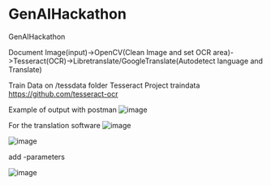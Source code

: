 # GenAIHackathon
GenAIHackathon

Document Image(input)->OpenCV(Clean Image and set OCR area)->Tesseract(OCR)->Libretranslate/GoogleTranslate(Autodetect language and Translate)


Train Data on /tessdata folder
Tesseract Project traindata
https://github.com/tesseract-ocr

Example of output with postman
![image](https://github.com/joseantoniovegaruiz2/GenAIHackathon/assets/79467598/f29a588e-a9b9-4678-bae1-77f06bc29209)

For the translation software
![image](https://github.com/joseantoniovegaruiz2/GenAIHackathon/assets/79467598/c3e8fb05-71aa-4f54-9254-1382be28751e)


![image](https://github.com/joseantoniovegaruiz2/GenAIHackathon/assets/79467598/b9b21f3f-d4e8-4068-a3be-0df5a0fa4d3e)


add -parameters

![image](https://github.com/joseantoniovegaruiz2/GenAIHackathon/assets/79467598/55a6765f-48a6-4ab4-bffe-25522450c85e)

